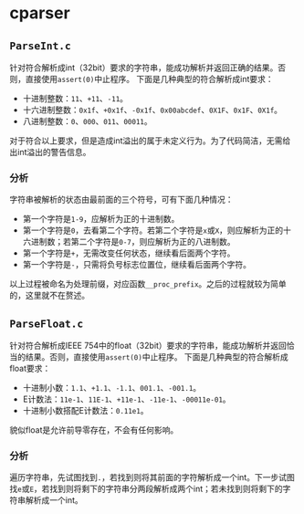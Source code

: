 # cparser

## `ParseInt.c`

针对符合解析成int（32bit）要求的字符串，能成功解析并返回正确的结果。否则，直接使用`assert(0)`中止程序。
下面是几种典型的符合解析成int要求：
- 十进制整数：`11`、`+11`、`-11`。
- 十六进制整数：`0x1f`、`+0x1f`、`-0x1f`、`0x00abcdef`、`0X1F`、`0x1F`、`0X1f`。
- 八进制整数：`0`、`000`、`011`、`00011`。

对于符合以上要求，但是造成int溢出的属于未定义行为。为了代码简洁，无需给出int溢出的警告信息。

### 分析

字符串被解析的状态由最前面的三个符号，可有下面几种情况：
- 第一个字符是`1-9`，应解析为正的十进制数。
- 第一个字符是`0`，去看第二个字符。若第二个字符是`x`或`X`，则应解析为正的十六进制数；若第二个字符是`0-7`，则应解析为正的八进制数。
- 第一个字符是`+`，无需改变任何状态，继续看后面两个字符。
- 第一个字符是`-`，只需将负号标志位置位，继续看后面两个字符。

以上过程被命名为处理前缀，对应函数`__proc_prefix`。之后的过程就较为简单的，这里就不在赘述。

## `ParseFloat.c`

针对符合解析成IEEE 754中的float（32bit）要求的字符串，能成功解析并返回恰当的结果。否则，直接使用`assert(0)`中止程序。
下面是几种典型的符合解析成float要求：
- 十进制小数：`1.1`、`+1.1`、`-1.1`、`001.1`、`-001.1`。
- E计数法：`11e-1`、`11E-1`、`+11e-1`、`-11e-1`、`-00011e-01`。
- 十进制小数搭配E计数法：`0.11e1`。

貌似float是允许前导零存在，不会有任何影响。

### 分析

遍历字符串，先试图找到`.`，若找到则将其前面的字符解析成一个int。下一步试图找`e`或`E`，若找到则将剩下的字符串分两段解析成两个int；若未找到则将剩下的字符串解析成一个int。